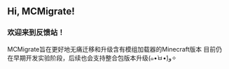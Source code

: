 ## Hi, MCMigrate!
### 欢迎来到反馈站！
MCMigrate旨在更好地无痛迁移和升级含有模组加载器的Minecraft版本
目前仍在早期开发实验阶段，后续也会支持整合包版本升级(๑•̀ㅂ•́)و✧